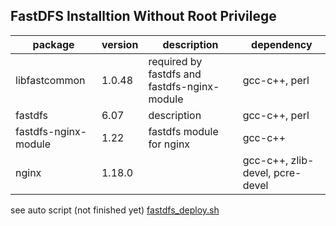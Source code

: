 ## FastDFS Installtion Without Root Privilege

| package              | version | description                                  | dependency                      |
|----------------------|---------|----------------------------------------------|---------------------------------|
| libfastcommon        | 1.0.48  | required by fastdfs and fastdfs-nginx-module | gcc-c++, perl                   |
| fastdfs              | 6.07    | description                                  | gcc-c++, perl                   |
| fastdfs-nginx-module | 1.22    | fastdfs module for nginx                     | gcc-c++                         |
| nginx                | 1.18.0  |                                              | gcc-c++, zlib-devel, pcre-devel |

see auto script (not finished yet) [fastdfs_deploy.sh](../script/fastdfs_deploy.sh)

